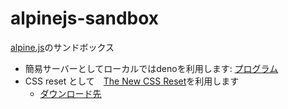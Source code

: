 # alpinejs-sandbox

[alpine.js](https://alpinejs.dev)のサンドボックス  

- 簡易サーバーとしてローカルではdenoを利用します: [プログラム](https://gist.github.com/haruyuki-16278/5872eb4420c024bcc5c98b9417d9e9e6)
- CSS reset として　[The New CSS Reset](https://github.com/elad2412/the-new-css-reset)を利用します
  - [ダウンロード先](https://raw.githubusercontent.com/elad2412/the-new-css-reset/main/css/reset.css)